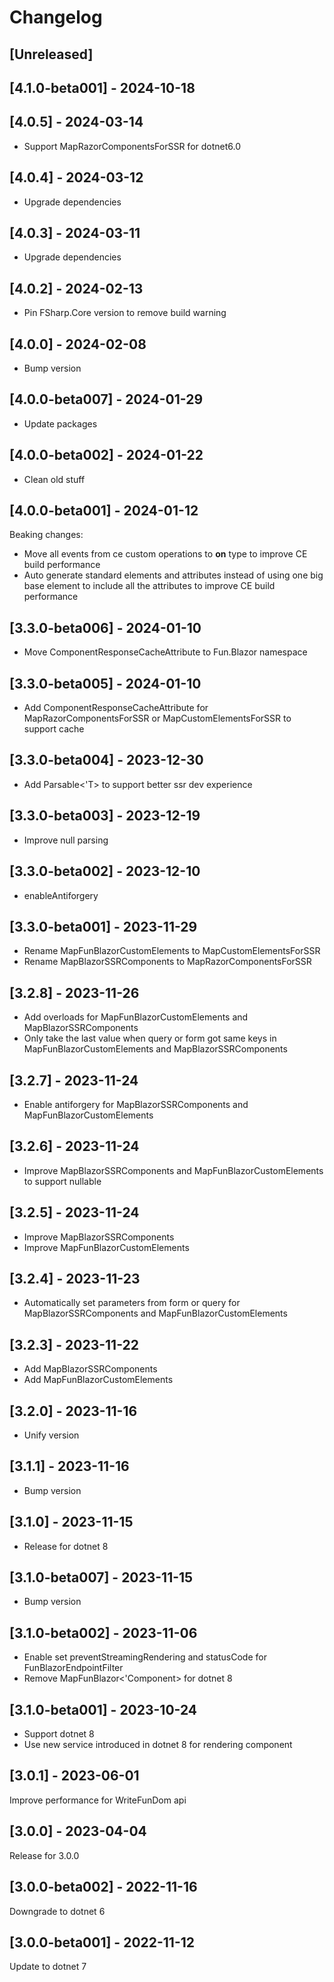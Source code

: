 # Changelog

## [Unreleased]

## [4.1.0-beta001] - 2024-10-18


## [4.0.5] - 2024-03-14

- Support MapRazorComponentsForSSR for dotnet6.0

## [4.0.4] - 2024-03-12

- Upgrade dependencies

## [4.0.3] - 2024-03-11

- Upgrade dependencies

## [4.0.2] - 2024-02-13

- Pin FSharp.Core version to remove build warning

## [4.0.0] - 2024-02-08

- Bump version

## [4.0.0-beta007] - 2024-01-29

- Update packages

## [4.0.0-beta002] - 2024-01-22

- Clean old stuff

## [4.0.0-beta001] - 2024-01-12

Beaking changes:

- Move all events from ce custom operations to **on** type to improve CE build performance
- Auto generate standard elements and attributes instead of using one big base element to include all the attributes to improve CE build performance

## [3.3.0-beta006] - 2024-01-10

- Move ComponentResponseCacheAttribute to Fun.Blazor namespace

## [3.3.0-beta005] - 2024-01-10

- Add ComponentResponseCacheAttribute for MapRazorComponentsForSSR or MapCustomElementsForSSR to support cache

## [3.3.0-beta004] - 2023-12-30

- Add Parsable<'T> to support better ssr dev experience

## [3.3.0-beta003] - 2023-12-19

- Improve null parsing

## [3.3.0-beta002] - 2023-12-10

- enableAntiforgery

## [3.3.0-beta001] - 2023-11-29

- Rename MapFunBlazorCustomElements to MapCustomElementsForSSR
- Rename MapBlazorSSRComponents to MapRazorComponentsForSSR

## [3.2.8] - 2023-11-26

- Add overloads for MapFunBlazorCustomElements and MapBlazorSSRComponents
- Only take the last value when query or form got same keys in MapFunBlazorCustomElements and MapBlazorSSRComponents

## [3.2.7] - 2023-11-24

- Enable antiforgery for MapBlazorSSRComponents and MapFunBlazorCustomElements

## [3.2.6] - 2023-11-24

- Improve MapBlazorSSRComponents and MapFunBlazorCustomElements to support nullable

## [3.2.5] - 2023-11-24

- Improve MapBlazorSSRComponents
- Improve MapFunBlazorCustomElements

## [3.2.4] - 2023-11-23

- Automatically set parameters from form or query for MapBlazorSSRComponents and MapFunBlazorCustomElements

## [3.2.3] - 2023-11-22

- Add MapBlazorSSRComponents
- Add MapFunBlazorCustomElements

## [3.2.0] - 2023-11-16

- Unify version

## [3.1.1] - 2023-11-16

- Bump version

## [3.1.0] - 2023-11-15

- Release for dotnet 8

## [3.1.0-beta007] - 2023-11-15

- Bump version

## [3.1.0-beta002] - 2023-11-06

- Enable set preventStreamingRendering and statusCode for FunBlazorEndpointFilter
- Remove MapFunBlazor<'Component> for dotnet 8

## [3.1.0-beta001] - 2023-10-24

- Support dotnet 8
- Use new service introduced in dotnet 8 for rendering component

## [3.0.1] - 2023-06-01

Improve performance for WriteFunDom api

## [3.0.0] - 2023-04-04

Release for 3.0.0

## [3.0.0-beta002] - 2022-11-16

Downgrade to dotnet 6

## [3.0.0-beta001] - 2022-11-12

Update to dotnet 7